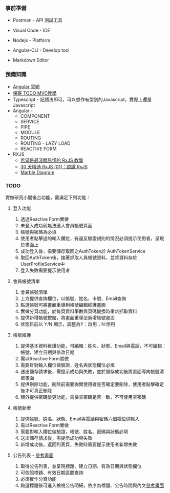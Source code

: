 

### 事前準備

* Postman - API 測試工具

* Visual Code - IDE

* Nodejs - Platform

* Angular-CLI - Develop tool

* Markdown Editor

  

### 預備知識 

* [Angular 官網](https://angular.io/)
* [保哥 TODO MVC教學](https://www.youtube.com/watch?v=aMeF8ksXv7o)
* Typescript - 記語法即可，可以想作有型別的Javascript，實際上還是Javascript
* Angular - 
  * COMPONENT
  * SERVICE
  * PIPE
  * MODULE
  * ROUTING
  * ROUTING - LAZY LOAD
  * REACTIVE FORM
* RXJS
  * [希望是最淺顯易懂的 RxJS 教學](https://blog.techbridge.cc/2017/12/08/rxjs/)
  * [30 天精通 RxJS (01)：認識 RxJS ](https://ithelp.ithome.com.tw/articles/10186104)
  * [Marble Diagram](https://rxmarbles.com/)

### TODO

實做研究小間後台功能，需滿足下列功能：

1. 登入功能

   1. 透過Reactive Form實做
   2. 未登入成功前無法進入會員帳號頁面
   3. 帳號與密碼為必填
   4. 使用者點擊過的輸入欄位，有違反驗證規則的情況必須提示使用者，呈現於畫面上
   5. 成功登入後，需要儲存取回之AuthToken於 AuthTokenService
   6. 取回AuthToken後，接著抓取人員帳號資料，並將資料存於UserProfileService中
   7. 登入失敗需要提示使用者
2. 會員帳號清單

   1. 會員帳號清單
   2. 上方提供查詢欄位，以帳號、姓名、卡號、Email查詢
   3. 點選帳號可將畫面重導到帳號編輯維護畫面
   4. 實做分頁功能，於每頁資料筆數與頁碼變換時重新抓取資料
   5. 提供新增帳號按鈕，將畫面重導至新增帳號畫面
   6. 狀態目前以 Y/N 顯示，調整為Y：啟用；N:停用
3. 帳號維護

   1. 提供基本資料維護功能，可編輯：姓名、狀態、Email與電話，不可編輯：帳號、建立日期與修改日期
   2. 需以Reactive Form實做
   3. 需要針對輸入欄位做驗證，姓名與狀態欄位必填
   4. 送出儲存請求後，需提示成功與失敗，並於儲存成功後將畫面導向帳號清單畫面
   5. 提供刪除功能，刪除前需要詢問使用者是否確定要刪除，使用者點擊確定後才可真正刪除
   6. 額外提供密碼變更功能，需檢查密碼是否一致，不可使用空密碼
4. 帳號新增

   1. 提供帳號、姓名、狀態、Email與電話與密碼六個欄位供輸入
   2. 需以Reactive Form實做
   3. 需要對輸入欄位做驗證，帳號、姓名、密碼與狀態必填
   4. 送出儲存請求後，需提示成功與失敗
   5. 新增成功後，返回列表頁，失敗時需要提示使用者新增失敗

5. 公告列表 - [參考畫面](https://spaceadmin.hyweb.com.tw/announcement/#/listAnnouncements)
   1. 取得公告列表，並呈現標題、建立日期、有效日期與狀態欄位
   2. 可依照標題、有效日期區間查詢
   3. 必須實作分頁功能
   4. 點選標題後可進入檢視公告明細，依序為標題、公告時間與內文[參考畫面](https://space.hyweb.com.tw/#/listAnnouncements/2c9191c351477f860151479fc7570002)
